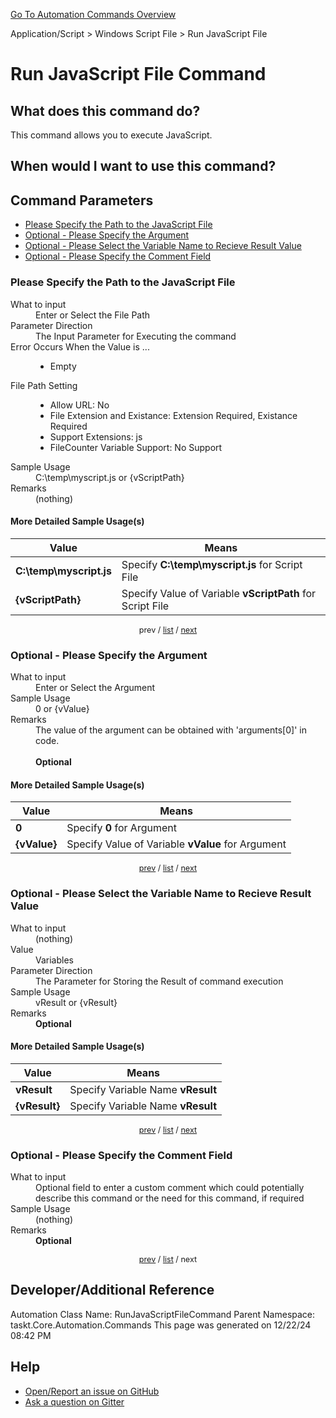 <!--TITLE: Run JavaScript File Command -->
<!-- SUBTITLE: a command in the Application/Script group. -->
[Go To Automation Commands Overview](/automation-commands.md)


Application/Script &gt; Windows Script File &gt; Run JavaScript File


# Run JavaScript File Command


## What does this command do?
This command allows you to execute JavaScript.


## When would I want to use this command?



<a id="param_list"></a>
## Command Parameters
- [Please Specify the Path to the JavaScript File](#param_0)
- [Optional - Please Specify the Argument](#param_1)
- [Optional - Please Select the Variable Name to Recieve Result Value](#param_2)
- [Optional - Please Specify the Comment Field](#param_3)


<a id="param_0"></a>
### Please Specify the Path to the JavaScript File


<dl>
<dt>What to input</dt><dd>Enter or Select the File Path</dd>
<dt>Parameter Direction</dt><dd>The Input Parameter for Executing the command</dd>
<dt>Error Occurs When the Value is ...</dt><dd><ul>
<li>Empty</li>
</ul></dd>
<dt>File Path Setting</dt><dd><ul><li>Allow URL: No</li><li>File Extension and Existance: Extension Required, Existance Required</li><li>Support Extensions: js</li><li>FileCounter Variable Support: No Support</li></ul></dd>
<dt>Sample Usage</dt><dd>C:\temp\myscript.js or {vScriptPath}</dd>
<dt>Remarks</dt><dd>(nothing)</dd>
</dl>




#### More Detailed Sample Usage(s)
| Value | Means |
|---|---|
| <strong>C:\temp\myscript.js</strong> | Specify **C:\temp\myscript.js** for Script File |
| <strong>{vScriptPath}</strong> | Specify Value of Variable **vScriptPath** for Script File |


<div style="font-size: 90%; text-align: center">


prev / [list](#param_list) / [next](#param_1)


</div>


<a id="param_1"></a>
### Optional - Please Specify the Argument


<dl>
<dt>What to input</dt><dd>Enter or Select the Argument</dd>
<dt>Sample Usage</dt><dd>0 or {vValue}</dd>
<dt>Remarks</dt><dd>The value of the argument can be obtained with 'arguments[0]' in code.<br><br>
<strong>Optional</strong><br></dd>
</dl>




#### More Detailed Sample Usage(s)
| Value | Means |
|---|---|
| <strong>0</strong> | Specify **0** for Argument |
| <strong>{vValue}</strong> | Specify Value of Variable **vValue** for Argument |


<div style="font-size: 90%; text-align: center">


[prev](#param_1) / [list](#param_list) / [next](#param_2)


</div>


<a id="param_2"></a>
### Optional - Please Select the Variable Name to Recieve Result Value


<dl>
<dt>What to input</dt><dd>(nothing)</dd>
<dt>Value</dt><dd>Variables</dd>
<dt>Parameter Direction</dt><dd>The Parameter for Storing the Result of command execution</dd>
<dt>Sample Usage</dt><dd>vResult or {vResult}</dd>
<dt>Remarks</dt><dd><strong>Optional</strong><br></dd>
</dl>




#### More Detailed Sample Usage(s)
| Value | Means |
|---|---|
| <strong>vResult</strong> | Specify Variable Name **vResult** |
| <strong>{vResult}</strong> | Specify Variable Name **vResult** |


<div style="font-size: 90%; text-align: center">


[prev](#param_2) / [list](#param_list) / [next](#param_3)


</div>


<a id="param_3"></a>
### Optional - Please Specify the Comment Field


<dl>
<dt>What to input</dt><dd>Optional field to enter a custom comment which could potentially describe this command or the need for this command, if required</dd>
<dt>Sample Usage</dt><dd>(nothing)</dd>
<dt>Remarks</dt><dd><strong>Optional</strong><br></dd>
</dl>




<div style="font-size: 90%; text-align: center">


[prev](#param_3) / [list](#param_list) / next


</div>


## Developer/Additional Reference
Automation Class Name: RunJavaScriptFileCommand
Parent Namespace: taskt.Core.Automation.Commands
This page was generated on 12/22/24 08:42 PM


## Help
- [Open/Report an issue on GitHub](https://github.com/rcktrncn/taskt/issues/new)
- [Ask a question on Gitter](https://gitter.im/taskt-rpa/Lobby)

